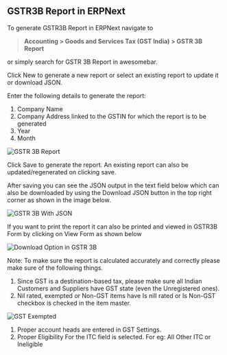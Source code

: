 ## GSTR3B Report in ERPNext

To generate GSTR3B Report in ERPNext navigate to

> **Accounting > Goods and Services Tax (GST India) > GSTR 3B Report**

or simply search for GSTR 3B Report in awesomebar.

Click New to generate a new report or select an existing report to update it or download JSON.

Enter the following details to generate the report:

1.  Company Name
2.  Company Address linked to the GSTIN for which the report is to be generated
3.  Year
4.  Month

![GSTR 3B Report](https://docs.erpnext.com/files/gstr-3b-input.png)

Click Save to generate the report. An existing report can also be updated/regenerated on clicking save.

After saving you can see the JSON output in the text field below which can also be downloaded by using the Download JSON button in the top right corner as shown in the image below.

![GSTR 3B With JSON](https://docs.erpnext.com/files/gstr-3b-report.png)

If you want to print the report it can also be printed and viewed in GSTR3B Form by clicking on View Form as shown below

![Download Option in GSTR 3B](https://docs.erpnext.com/files/gstr-3b-download.png)

Note: To make sure the report is calculated accurately and correctly please make sure of the following things.

1.  Since GST is a destination-based tax, please make sure all Indian Customers and Suppliers have GST state (even the Unregistered ones).
2.  Nil rated, exempted or Non-GST items have Is nill rated or Is Non-GST checkbox is checked in the item master.

![GST Exempted](https://docs.erpnext.com/files/gst-item.png)

1.  Proper account heads are entered in GST Settings.
2.  Proper Eligibility For the ITC field is selected. For eg: All Other ITC or Ineligible